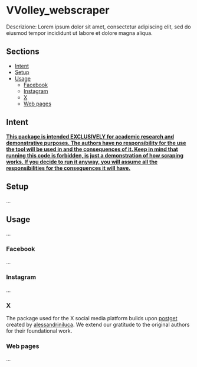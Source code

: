 # VVolley_webscraper
Descrizione: Lorem ipsum dolor sit amet, consectetur adipiscing elit, sed do eiusmod tempor incididunt ut labore et dolore magna aliqua. 

## Sections
- [Intent](#intent)
- [Setup](#setup)
- [Usage](#usage)
  - [Facebook](#facebook)
  - [Instagram](#instagram)
  - [X ](#x)
  - [Web pages](#web-pages)


## Intent
<u>**This package is intended EXCLUSIVELY for academic research and demonstrative purposes. The authors have no responsibility for the use the tool will be used in and the consequences of it. Keep in mind that running this code is forbidden, is just a demonstration of how scraping works. If you decide to run it anyway, you will assume all the responsibilities for the consequences it will have.**</u>

## Setup
...

## Usage
...

### Facebook
...

### Instagram
...

### X
The package used for the X social media platform builds upon [postget](https://github.com/alessandriniluca/postget) created by [alessandriniluca](https://github.com/alessandriniluca). We extend our gratitude to the original authors for their foundational work.   

### Web pages
...
